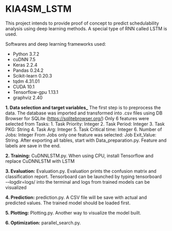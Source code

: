# KIA4SM_LSTM
This project intends to provide proof of concept to predict schedulability analysis using deep learning methods. A special type of RNN called LSTM is used.



Softwares and deep learning frameworks used:
* Python 3.7.2 
* cuDNN 7.5
* Keras 2.2.4 
* Pandas 0.24.2
* Scikit-learn 0.20.3 
* tqdm 4.31.01
* CUDA 10.1 
* Tensorflow-gpu 1.13.1
* graphviz 2.40

**1. Data selection and target variables_**
The first step is to preprocess the data. The database was imported and transformed into .csv files using DB Browser for SQLite (https://sqlitebrowser.org/)
 Only 6 features were selected from Tasks:
    1. Task Priority: Integer
    2. Task Period: Integer
    3. Task PKG: String
    4. Task Arg: Integer
    5. Task Critical time: Integer
    6. Number of Jobs: Integer
From Jobs only one feature was selected: Job Exit_Value: String.
After exporting all tables, start with Data_preparation.py.
Feature and labels are save in the end. 


**2. Training:**
CuDNNLSTM.py. When using CPU, install Tensorflow and replace CuDNNLSTM with LSTM

**3. Evaluation:**
Evaluation.py. Evaluation prints the confusion matrix and classification report. Tensorboard can be launched by typing tensorboard -–logdir=logs/ into the terminal and logs from trained models can be visualized 

**4. Prediction:**
prediction.py. A CSV file will be save with actual and predicted values. The trained model should be loaded first.

**5. Plotting:**
Plotting.py. Another way to visualize the model built.

**6. Optimization:**
parallel_search.py. 

